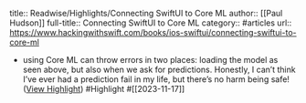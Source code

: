 title:: Readwise/Highlights/Connecting SwiftUI to Core ML
author:: [[Paul Hudson]]
full-title:: Connecting SwiftUI to Core ML
category:: #articles
url:: https://www.hackingwithswift.com/books/ios-swiftui/connecting-swiftui-to-core-ml
- using Core ML can throw errors in two places: loading the model as seen above, but also when we ask for predictions. Honestly, I can’t think I’ve ever had a prediction fail in my life, but there’s no harm being safe! ([View Highlight](https://read.readwise.io/read/01hfcpctxntc0dsbvp3g24sqb0)) #Highlight #[[2023-11-17]]